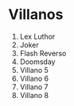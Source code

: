 # Villanos

1. Lex Luthor
2. Joker
3. Flash Reverso
4. Doomsday
5. Villano 5
6. Villano 6
7. Villano 7
8. Villano 8
